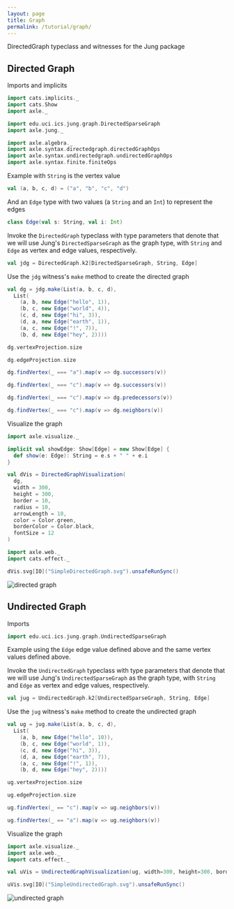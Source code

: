 ```yaml
---
layout: page
title: Graph
permalink: /tutorial/graph/
---
```


DirectedGraph typeclass and witnesses for the Jung package

## Directed Graph

Imports and implicits

```scala mdoc:silent
import cats.implicits._
import cats.Show
import axle._

import edu.uci.ics.jung.graph.DirectedSparseGraph
import axle.jung._

import axle.algebra._
import axle.syntax.directedgraph.directedGraphOps
import axle.syntax.undirectedgraph.undirectedGraphOps
import axle.syntax.finite.finiteOps
```

Example with `String` is the vertex value

```scala mdoc
val (a, b, c, d) = ("a", "b", "c", "d")
```

And an `Edge` type with two values (a `String` and an `Int`) to represent the edges

```scala mdoc
class Edge(val s: String, val i: Int)
```

Invoke the `DirectedGraph` typeclass with type parameters that denote
that we will use Jung's `DirectedSparseGraph` as the graph type, with
`String` and `Edge` as vertex and edge values, respectively.

```scala mdoc
val jdg = DirectedGraph.k2[DirectedSparseGraph, String, Edge]
```

Use the `jdg` witness's `make` method to create the directed graph

```scala mdoc
val dg = jdg.make(List(a, b, c, d),
  List(
    (a, b, new Edge("hello", 1)),
    (b, c, new Edge("world", 4)),
    (c, d, new Edge("hi", 3)),
    (d, a, new Edge("earth", 1)),
    (a, c, new Edge("!", 7)),
    (b, d, new Edge("hey", 2))))
```

```scala mdoc
dg.vertexProjection.size

dg.edgeProjection.size

dg.findVertex(_ === "a").map(v => dg.successors(v))

dg.findVertex(_ === "c").map(v => dg.successors(v))

dg.findVertex(_ === "c").map(v => dg.predecessors(v))

dg.findVertex(_ === "c").map(v => dg.neighbors(v))
```

Visualize the graph

```scala mdoc
import axle.visualize._

implicit val showEdge: Show[Edge] = new Show[Edge] {
  def show(e: Edge): String = e.s + " " + e.i
}

val dVis = DirectedGraphVisualization(
  dg,
  width = 300,
  height = 300,
  border = 10,
  radius = 10,
  arrowLength = 10,
  color = Color.green,
  borderColor = Color.black,
  fontSize = 12
)

import axle.web._
import cats.effect._

dVis.svg[IO]("SimpleDirectedGraph.svg").unsafeRunSync()
```

![directed graph](/tutorial/images/SimpleDirectedGraph.svg)

## Undirected Graph

Imports

```scala mdoc
import edu.uci.ics.jung.graph.UndirectedSparseGraph
```

Example using the `Edge` edge value defined above and the same vertex values defined above.

Invoke the `UndirectedGraph` typeclass with type parameters that denote
that we will use Jung's `UndirectedSparseGraph` as the graph type, with
`String` and `Edge` as vertex and edge values, respectively.

```scala mdoc
val jug = UndirectedGraph.k2[UndirectedSparseGraph, String, Edge]
```

Use the `jug` witness's `make` method to create the undirected graph

```scala mdoc
val ug = jug.make(List(a, b, c, d),
  List(
    (a, b, new Edge("hello", 10)),
    (b, c, new Edge("world", 1)),
    (c, d, new Edge("hi", 3)),
    (d, a, new Edge("earth", 7)),
    (a, c, new Edge("!", 1)),
    (b, d, new Edge("hey", 2))))
```

```scala mdoc
ug.vertexProjection.size

ug.edgeProjection.size

ug.findVertex(_ == "c").map(v => ug.neighbors(v))

ug.findVertex(_ == "a").map(v => ug.neighbors(v))
```

Visualize the graph

```scala mdoc
import axle.visualize._
import axle.web._
import cats.effect._

val uVis = UndirectedGraphVisualization(ug, width=300, height=300, border=10, color=Color.yellow)

uVis.svg[IO]("SimpleUndirectedGraph.svg").unsafeRunSync()
```

![undirected graph](/tutorial/images/SimpleUndirectedGraph.svg)
